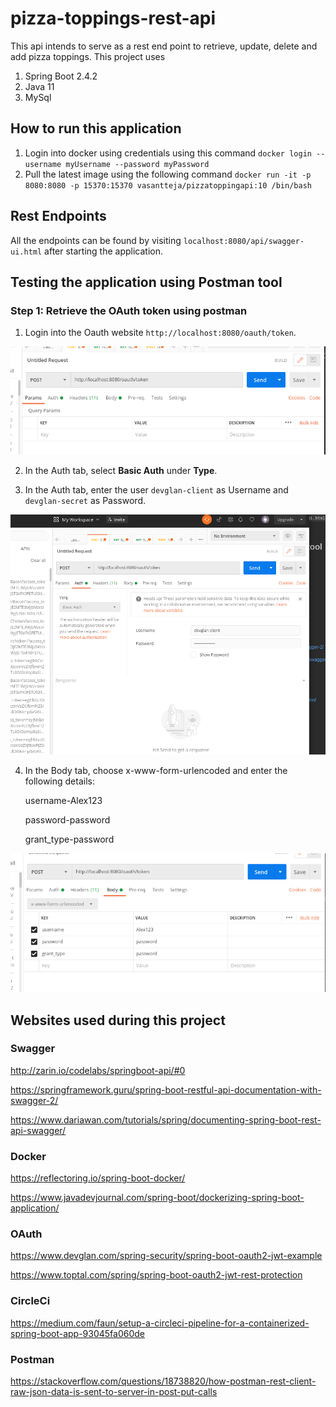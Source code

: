 # pizza-toppings-rest-api
This api intends to serve as a rest end point to retrieve, update, delete and add pizza toppings.
This project uses
1. Spring Boot 2.4.2
2. Java 11
3. MySql

## How to run this application

1. Login into docker using credentials using this command
`docker login --username myUsername --password myPassword`
2. Pull the latest image using the following command
   `docker run -it -p 8080:8080 -p 15370:15370 vasantteja/pizzatoppingapi:10 /bin/bash`
   
## Rest Endpoints

All the endpoints can be found by visiting `localhost:8080/api/swagger-ui.html` after starting the application.

## Testing the application using Postman tool

### Step 1: Retrieve the OAuth token using postman

1. Login into the Oauth website `http://localhost:8080/oauth/token`.

![alt text](https://github.com/vasantteja/com.pizza/blob/master/images/oauthurl.png)

2. In the Auth tab, select **Basic Auth** under **Type**.

3. In the Auth tab, enter the user `devglan-client` as Username and `devglan-secret` as Password.

![alt text](https://github.com/vasantteja/com.pizza/blob/master/images/Auth.png)

4. In the Body tab, choose x-www-form-urlencoded and enter the following details:

   username-Alex123
   
   password-password

   grant_type-password

![alt text](https://github.com/vasantteja/com.pizza/blob/master/images/Body.png)
   
   

## Websites used during this project

### Swagger
http://zarin.io/codelabs/springboot-api/#0

https://springframework.guru/spring-boot-restful-api-documentation-with-swagger-2/

https://www.dariawan.com/tutorials/spring/documenting-spring-boot-rest-api-swagger/

### Docker
https://reflectoring.io/spring-boot-docker/

https://www.javadevjournal.com/spring-boot/dockerizing-spring-boot-application/

### OAuth
https://www.devglan.com/spring-security/spring-boot-oauth2-jwt-example

https://www.toptal.com/spring/spring-boot-oauth2-jwt-rest-protection

### CircleCi
https://medium.com/faun/setup-a-circleci-pipeline-for-a-containerized-spring-boot-app-93045fa060de

### Postman
https://stackoverflow.com/questions/18738820/how-postman-rest-client-raw-json-data-is-sent-to-server-in-post-put-calls


   